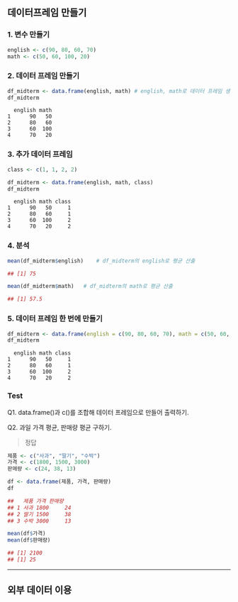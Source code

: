 ## 데이터프레임 만들기


### 1. 변수 만들기   
```R
english <- c(90, 80, 60, 70)
math <- c(50, 60, 100, 20)
```

### 2. 데이터 프레임 만들기   
```R
df_midterm <- data.frame(english, math) # english, math로 데이터 프레임 생성해서 df_midterm에 할당   
df_midterm
```
```
  english math
1      90   50
2      80   60
3      60  100
4      70   20
```

### 3. 추가 데이터 프레임 
```R
class <- c(1, 1, 2, 2)

df_midterm <- data.frame(english, math, class)
df_midterm
```
```
  english math class
1      90   50     1
2      80   60     1
3      60  100     2
4      70   20     2
```

### 4. 분석
```R
mean(df_midterm$english)    # df_midterm의 english로 평균 산출

## [1] 75

mean(df_midterm$math)   # df_midterm의 math로 평균 산출

## [1] 57.5
```

### 5. 데이터 프레임 한 번에 만들기

```R
df_midterm <- data.frame(english = c(90, 80, 60, 70), math = c(50, 60, 100, 20), class = c(1, 1, 2, 2))
df_midterm
```
```
  english math class
1      90   50     1
2      80   60     1
3      60  100     2
4      70   20     2
```

### Test
Q1. data.frame()과 c()를 조합해 데이터 프레임으로 만들어 출력하기.

Q2. 과일 가격 평균, 판매량 평균 구하기.

> 정답
```R
제품 <- c("사과", "딸기", "수박")
가격 <- c(1800, 1500, 3000)
판매량 <- c(24, 38, 13)

df <- data.frame(제품, 가격, 판매량)
df
```
```R
##   제품 가격 판매량
## 1 사과 1800     24
## 2 딸기 1500     38
## 3 수박 3000     13
```

```R
mean(df$가격)
mean(df$판매량)
```

```R
## [1] 2100
## [1] 25
```

- - -

## 외부 데이터 이용

